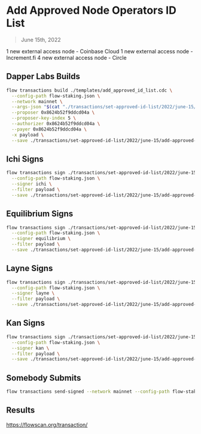# Add Approved Node Operators ID List

> June 15th, 2022

1 new external access node - Coinbase Cloud
1 new external access node - Increment.fi
4 new external access node - Circle

## Dapper Labs Builds

```sh
flow transactions build ./templates/add_approved_id_list.cdc \
  --config-path flow-staking.json \
  --network mainnet \
  --args-json "$(cat "./transactions/set-approved-id-list/2022/june-15/arguments.json")" \
  --proposer 0x8624b52f9ddcd04a \
  --proposer-key-index 5 \
  --authorizer 0x8624b52f9ddcd04a \
  --payer 0x8624b52f9ddcd04a \
  -x payload \
  --save ./transactions/set-approved-id-list/2022/june-15/add-approved-list-june-15-unsigned.rlp
```

## Ichi Signs

```sh
flow transactions sign ./transactions/set-approved-id-list/2022/june-15/add-approved-list-june-15-unsigned.rlp \
  --config-path flow-staking.json \
  --signer ichi \
  --filter payload \
  --save ./transactions/set-approved-id-list/2022/june-15/add-approved-list-june-15-sig-1.rlp
```

## Equilibrium Signs

```sh
flow transactions sign ./transactions/set-approved-id-list/2022/june-15/add-approved-list-june-15-sig-1.rlp \
  --config-path flow-staking.json \
  --signer equilibrium \
  --filter payload \
  --save ./transactions/set-approved-id-list/2022/june-15/add-approved-list-june-15-sig-2.rlp
```

## Layne Signs

```sh
flow transactions sign ./transactions/set-approved-id-list/2022/june-15/add-approved-list-june-15-sig-2.rlp \
  --config-path flow-staking.json \
  --signer layne \
  --filter payload \
  --save ./transactions/set-approved-id-list/2022/june-15/add-approved-list-june-15-sig-3.rlp
```

## Kan Signs

```sh
flow transactions sign ./transactions/set-approved-id-list/2022/june-15/add-approved-list-june-15-sig-3.rlp \
  --config-path flow-staking.json \
  --signer kan \
  --filter payload \
  --save ./transactions/set-approved-id-list/2022/june-15/add-approved-list-june-15-sig-complete.rlp
```

## Somebody Submits

```sh
flow transactions send-signed --network mainnet --config-path flow-staking.json ./transactions/set-approved-id-list/2022/june-15/add-approved-list-june-15-sig-complete.rlp
```

## Results

https://flowscan.org/transaction/